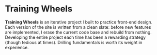 # Training Wheels
**Training Wheels** is an iterative project I built to practice front-end design.  Each version of the site is written from a clean slate: before new features are implemented, I erase the current code base and rebuild from nothing.  Developing the entire project each time has been a rewarding strategy (though tedious at times).  Drilling fundamentals is worth its weight in experience.